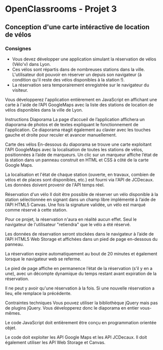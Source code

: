 # OpenClassrooms - Projet 3
## Conception d'une carte intéractive de location de vélos

### Consignes
- Vous devez développer une application simulant la réservation de vélos (Vélo'v) dans Lyon. 
- Ces vélos sont répartis dans de nombreuses stations dans la ville. L'utilisateur doit pouvoir en réserver un depuis son navigateur (à condition qu'il reste des vélos disponibles à la station !).
- La réservation sera temporairement enregistrée sur le navigateur du visiteur.

Vous développerez l'application entièrement en JavaScript en affichant une carte à l'aide de l’API GoogleMaps avec la liste des stations de location de vélos disponibles dans la ville de Lyon.

Instructions
Diaporama
La page d’accueil de l’application affichera un diaporama de photos et de textes expliquant le fonctionnement de l'application. Ce diaporama réagit également au clavier avec les touches gauche et droite pour reculer et avancer manuellement.

Carte des vélos
En-­dessous du diaporama se trouve une carte exploitant l'API GoogleMaps avec la localisation de toutes les stations de vélos, positionnées à l’aide de marqueurs.
Un clic sur un marqueur affiche l’état de la station dans un panneau construit en HTML et
CSS à côté de la carte Google Maps.

La localisation et l'état de chaque station (ouverte, en travaux, combien de vélos et de places sont disponibles, etc.) est fourni via l'API de JCDecaux. Les données doivent provenir de l'API temps réel.

Réservation d'un vélo
Il doit être possible de réserver un vélo disponible à la station sélectionnée en signant dans un champ libre implémenté à l’aide de l’API HTML5 Canvas. Une fois la signature validée, un vélo est marqué comme réservé à cette station.

Pour ce projet, la réservation n'aura en réalité aucun effet. Seul le navigateur de l'utilisateur "retiendra" que le vélo a été réservé.

Les données de réservation seront stockées dans le navigateur à l’aide de l’API HTML5 Web Storage et affichées dans un pied de page en­-dessous du panneau.

La réservation expire automatiquement au bout de 20 minutes et également lorsque le navigateur web se referme.

Le pied de page affiche en permanence l’état de la réservation (s’il y en a une), avec un décompte dynamique du temps restant avant expiration de la réservation.

Il ne peut y avoir qu'une réservation à la fois. Si une nouvelle réservation a lieu, elle remplace la précédente.

Contraintes techniques
Vous pouvez utiliser la bibliothèque jQuery mais pas de plugins jQuery. Vous développerez donc le diaporama en entier vous-mêmes.

Le code JavaScript doit entièrement être conçu en programmation orientée objet. 

Le code doit exploiter les API Google Maps et les API JCDecaux. Il doit également utiliser les API Web Storage et Canvas.
